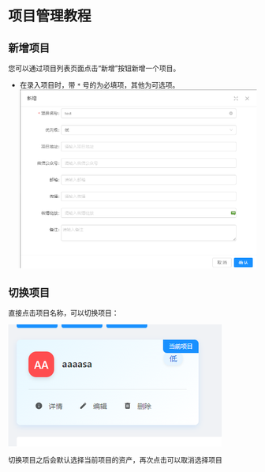 # **项目管理教程**

## **新增项目**
您可以通过项目列表页面点击“新增”按钮新增一个项目。
- 在录入项目时，带 `*` 号的为必填项，其他为可选项。
![图 0](https://github.com/testnet0/image/raw/main/4c6a66931f30247e89e9f3b03d570284d4c7f4874ad3666109771284f232107a.png)  

## **切换项目**
直接点击项目名称，可以切换项目：

![图 1](https://github.com/testnet0/image/raw/main/1615cc50a065ff6521e37a91bdb8d94707a005caad0992f031901f2b5a3a1002.png)  

切换项目之后会默认选择当前项目的资产，再次点击可以取消选择项目 